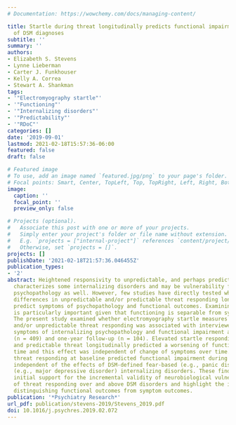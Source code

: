 ```yaml
---
# Documentation: https://wowchemy.com/docs/managing-content/

title: Startle during threat longitudinally predicts functional impairment independent
  of DSM diagnoses
subtitle: ''
summary: ''
authors:
- Elizabeth S. Stevens
- Lynne Lieberman
- Carter J. Funkhouser
- Kelly A. Correa
- Stewart A. Shankman
tags:
- '"Electromyography startle"'
- '"Functioning"'
- '"Internalizing disorders"'
- '"Predictability"'
- '"RDoC"'
categories: []
date: '2019-09-01'
lastmod: 2021-02-18T15:57:36-06:00
featured: false
draft: false

# Featured image
# To use, add an image named `featured.jpg/png` to your page's folder.
# Focal points: Smart, Center, TopLeft, Top, TopRight, Left, Right, BottomLeft, Bottom, BottomRight.
image:
  caption: ''
  focal_point: ''
  preview_only: false

# Projects (optional).
#   Associate this post with one or more of your projects.
#   Simply enter your project's folder or file name without extension.
#   E.g. `projects = ["internal-project"]` references `content/project/deep-learning/index.md`.
#   Otherwise, set `projects = []`.
projects: []
publishDate: '2021-02-18T21:57:36.046455Z'
publication_types:
- '2'
abstract: Heightened responsivity to unpredictable, and perhaps predictable, threat
  characterizes some internalizing disorders and may be vulnerability factors for
  psychopathology as well. However, few studies have directly tested whether individual
  differences in unpredictable and/or predictable threat responding longitudinally
  predict symptoms of psychopathology and functional outcomes. Examining functioning
  is particularly important given that functioning is separable from symptoms of psychopathology.
  The present study examined whether electromyography startle measures of predictable
  and/or unpredictable threat responding was associated with interviewer-assessed
  symptoms of internalizing psychopathology and functional impairment at baseline
  (n = 409) and one-year follow-up (n = 104). Elevated startle responding to unpredictable
  and predictable threat longitudinally predicted a worsening of functioning over
  time and this effect was independent of change of symptoms over time. Importantly,
  threat responding at baseline predicted functional impairment during the follow-up
  independent of the effects of DSM-defined fear-based (e.g., panic disorder) or distress-misery
  (e.g., major depressive disorder) internalizing disorders. These findings provide
  initial support for the incremental validity of neurobiological vulnerability markers
  of threat responding over and above DSM disorders and highlight the importance of
  distinguishing functional outcomes from symptom outcomes.
publication: '*Psychiatry Research*'
url_pdf: publication/stevens-2019/Stevens_2019.pdf
doi: 10.1016/j.psychres.2019.02.072
---
```

